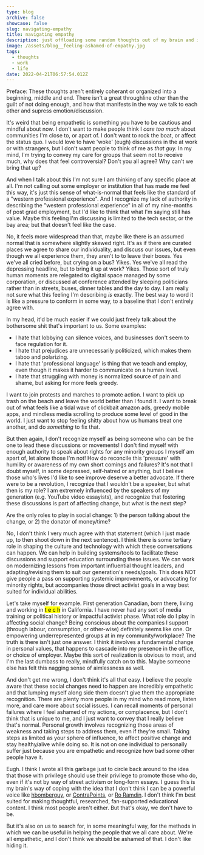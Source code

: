 ```yaml
---
type: blog
archive: false
showcase: false
slug: navigating-empathy
title: navigating empathy
description: just offloading some random thoughts out of my brain and into the internet
image: /assets/blog__feeling-ashamed-of-empathy.jpg
tags:
  - thoughts
  - work
  - life
date: 2022-04-21T06:57:54.012Z
---
```

Preface: These thoughts aren't entirely coherant or organized into a beginning, middle and end. There isn't a great throughline other than the guilt of not doing enough, and how that manifests in the way we talk to each other and supress emotion/discussion.

It's weird that being empathetic is something you have to be cautious and mindful about now. I don't want to make people think I *care too much* about communities I'm close to, or apart of. I don't want to rock the boat, or affect the status quo. I would love to have 'woke' (eugh) discussions in the at work or with strangers, but I don't want people to think of me as *that guy.* In my mind, I'm trying to convey my care for groups that seem not to receive much, why does that feel controversial? Don't you all agree? Why can't we bring that up?

And when I talk about this I'm not sure I am thinking of any specific place at all. I'm not calling out some employer or institution that has made me feel this way, it's just this sense of what-is-normal that feels like the standard of a "western professional experience". And I recognize my lack of authority in describing the "western professional experience" in all of my nine-months of post grad employment, but I'd like to think that what I'm saying still has value. Maybe this feeling I'm discussing is limited to the tech sector, or the bay area; but that doesn't feel like the case. 

No, it feels more widespread than that, maybe like there is an assumed normal that is somewhere slightly skewed right. It's as if there are curated places we agree to share our individuality, and discuss our issues, but even though we all experience them, they aren't to to leave their boxes. Yes we've all cried before, but crying on a bus? Yikes. Yes we've all read the depressing headline, but to bring it up at work?  Yikes. Those sort of truly human moments are relegated to digital space managed by some corporation, or discussed at conference attended by sleeping politicians rather than in streets, buses, dinner tables and the day to day. I am really not sure what this feeling I'm describing *is* exactly. The best way to word it is like a pressure to conform in some way, to a baseline that I don't entirely agree with.

In my head, it'd be much easier if we could just freely talk about the bothersome shit that's important to us. Some examples:

* I hate that lobbying can silence voices, and businesses don't seem to face regulation for it.
* I hate that prejudices are unnecessarily politicized, which makes them taboo and polarizing.
* I hate that 'professional language' is thing that we teach and employ, even though it makes it harder to communicate on a human level.
* I hate that struggling with money is normalized source of pain and shame, but asking for more feels greedy.

I want to join protests and marches to promote action. I want to pick up trash on the beach and leave the world better than I found it. I want to break out of what feels like a tidal wave of clickbait amazon ads, greedy mobile apps, and mindless media scrolling to produce some level of good in the world. I just want to stop feeling shitty about how us humans treat one another, and do *something* to fix that. 

But then again, I don't recognize myself as being someone who can be the one to lead these discussions or movements! I don't find myself with enough authority to speak about rights for any minority groups I myself am apart of, let alone those I'm not! How do reconcile this 'pressure' with humility or awareness of my own short comings and failures? It's not that I doubt myself, in some depressed, self-hatred or anything, but I believe those who's lives I'd like to see improve deserve a better advocate. If there were to be a revolution, I recognize that I wouldn't be a speaker, but what then is my role? I am extremely influenced by the speakers of my generation (e.g. YouTube video essayists), and recognize that fostering these discussions is part of affecting change, but what is the next step?

Are the only roles to play in social change: 1) the person talking about the change, or 2) the donator of money/time? 

No, I don't think I very much agree with that statement (which I just made up, to then shoot down in the next sentence). I think there is some tertiary role in shaping the culture and technology with which these conversations can happen. We can help in building systems/tools to facilitate these discussions and support education surrounding these issues. We can work on modernizing lessons from important influential thought leaders, and adapting/revising them to suit our generation's needs/goals. This does NOT give people a pass on supporting systemic improvements, or advocating for minority rights, but accompanies those direct activist goals in a way best suited for individual abilities.

Let's take myself for example. First generation Canadian, born there, living and working in <mark>t e c h</mark> in California. I have never had any sort of media training or political history or impactful activist phase. What role do I play in affecting social change? Being conscious about the companies I support (through labour, consumption, or other-wise) definitely seems like one. Or empowering underrepresented groups at in my community/workplace? The truth is there isn't just one answer. I think it involves a fundamental change in personal values, that happens to cascade into my presence in the office, or choice of employer. Maybe this sort of realization is obvious to most, and I'm the last dumbass to really, mindfully catch on to this. Maybe someone else has felt this nagging sense of aimlessness as well. 

And don't get me wrong, I don't think it's all that easy. I believe the people aware that these social changes need to happen are incredibly empathetic and that lumping myself along side them doesn't give them the appropriate recognition. There are plenty more people in my mind who read more, listen more, and care more about social issues. I can recall moments of personal failures where I feel ashamed of my actions, or complacence, but I don't think that is unique to me, and I just want to convey that I really believe that's normal. Personal growth involves recognizing those areas of weakness and taking steps to address them, even if they're small. Taking steps as limited as your sphere of influence, to affect positive change and stay healthy/alive while doing so. It is not on one individual to personally suffer just because you are empathetic and recognize how bad some other people have it.

Eugh. I think I wrote all this garbage just to circle back around to the idea that those with privilege should use their privilege to promote those who do, even if it's not by way of street activism or long-form essays. I guess this is my brain's way of coping with the idea that I don't think I can be a powerful voice like [hbomberguy](https://www.youtube.com/user/hbomberguy), or [ContraPoints](https://www.youtube.com/c/ContraPoints), or [Ro Ramdin](https://www.youtube.com/c/roramdin). I don't think I'm best suited for making thoughtful, researched, fan-supported educational content. I think most people aren't either. But that's okay, we don't have to be.

But it's also on us to search for, in some meaningful way, for the methods in which we can be useful in helping the people that we all care about. We're all empathetic, and I don't think we should be ashamed of that. I don't like hiding it.